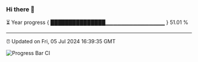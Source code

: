 ### Hi there 👋

⏳ Year progress { ███████████████▁▁▁▁▁▁▁▁▁▁▁▁▁▁▁ } 51.01 %

---

⏰ Updated on Fri, 05 Jul 2024 16:39:35 GMT

![Progress Bar CI](https://github.com/IshwaranRudhara/GIT-ACTION/workflows/Progress%20Bar%20CI/badge.svg)
